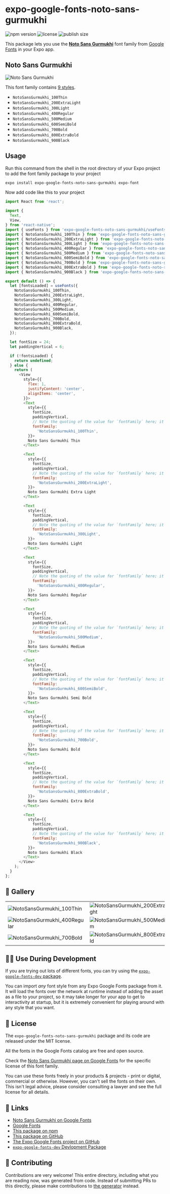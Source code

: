 # expo-google-fonts-noto-sans-gurmukhi

![npm version](https://flat.badgen.net/npm/v/expo-google-fonts-noto-sans-gurmukhi)
![license](https://flat.badgen.net/github/license/expo/google-fonts)
![publish size](https://flat.badgen.net/packagephobia/install/expo-google-fonts-noto-sans-gurmukhi)

This package lets you use the [**Noto Sans Gurmukhi**](https://fonts.google.com/specimen/Noto+Sans+Gurmukhi) font family from [Google Fonts](https://fonts.google.com/) in your Expo app.

## Noto Sans Gurmukhi

![Noto Sans Gurmukhi](./font-family.png)

This font family contains [9 styles](#-gallery).

- `NotoSansGurmukhi_100Thin`
- `NotoSansGurmukhi_200ExtraLight`
- `NotoSansGurmukhi_300Light`
- `NotoSansGurmukhi_400Regular`
- `NotoSansGurmukhi_500Medium`
- `NotoSansGurmukhi_600SemiBold`
- `NotoSansGurmukhi_700Bold`
- `NotoSansGurmukhi_800ExtraBold`
- `NotoSansGurmukhi_900Black`

## Usage

Run this command from the shell in the root directory of your Expo project to add the font family package to your project
```sh
expo install expo-google-fonts-noto-sans-gurmukhi expo-font
```

Now add code like this to your project
```js
import React from 'react';

import {
  Text,
  View,
} from 'react-native';
import { useFonts } from 'expo-google-fonts-noto-sans-gurmukhi/useFonts';
import { NotoSansGurmukhi_100Thin } from 'expo-google-fonts-noto-sans-gurmukhi/100Thin';
import { NotoSansGurmukhi_200ExtraLight } from 'expo-google-fonts-noto-sans-gurmukhi/200ExtraLight';
import { NotoSansGurmukhi_300Light } from 'expo-google-fonts-noto-sans-gurmukhi/300Light';
import { NotoSansGurmukhi_400Regular } from 'expo-google-fonts-noto-sans-gurmukhi/400Regular';
import { NotoSansGurmukhi_500Medium } from 'expo-google-fonts-noto-sans-gurmukhi/500Medium';
import { NotoSansGurmukhi_600SemiBold } from 'expo-google-fonts-noto-sans-gurmukhi/600SemiBold';
import { NotoSansGurmukhi_700Bold } from 'expo-google-fonts-noto-sans-gurmukhi/700Bold';
import { NotoSansGurmukhi_800ExtraBold } from 'expo-google-fonts-noto-sans-gurmukhi/800ExtraBold';
import { NotoSansGurmukhi_900Black } from 'expo-google-fonts-noto-sans-gurmukhi/900Black';

export default () => {
  let [fontsLoaded] = useFonts({
    NotoSansGurmukhi_100Thin,
    NotoSansGurmukhi_200ExtraLight,
    NotoSansGurmukhi_300Light,
    NotoSansGurmukhi_400Regular,
    NotoSansGurmukhi_500Medium,
    NotoSansGurmukhi_600SemiBold,
    NotoSansGurmukhi_700Bold,
    NotoSansGurmukhi_800ExtraBold,
    NotoSansGurmukhi_900Black,
  });

  let fontSize = 24;
  let paddingVertical = 6;

  if (!fontsLoaded) {
    return undefined;
  } else {
    return (
      <View
        style={{
          flex: 1,
          justifyContent: 'center',
          alignItems: 'center',
        }}>
        <Text
          style={{
            fontSize,
            paddingVertical,
            // Note the quoting of the value for `fontFamily` here; it expects a string!
            fontFamily:
              'NotoSansGurmukhi_100Thin',
          }}>
          Noto Sans Gurmukhi Thin
        </Text>

        <Text
          style={{
            fontSize,
            paddingVertical,
            // Note the quoting of the value for `fontFamily` here; it expects a string!
            fontFamily:
              'NotoSansGurmukhi_200ExtraLight',
          }}>
          Noto Sans Gurmukhi Extra Light
        </Text>

        <Text
          style={{
            fontSize,
            paddingVertical,
            // Note the quoting of the value for `fontFamily` here; it expects a string!
            fontFamily:
              'NotoSansGurmukhi_300Light',
          }}>
          Noto Sans Gurmukhi Light
        </Text>

        <Text
          style={{
            fontSize,
            paddingVertical,
            // Note the quoting of the value for `fontFamily` here; it expects a string!
            fontFamily:
              'NotoSansGurmukhi_400Regular',
          }}>
          Noto Sans Gurmukhi Regular
        </Text>

        <Text
          style={{
            fontSize,
            paddingVertical,
            // Note the quoting of the value for `fontFamily` here; it expects a string!
            fontFamily:
              'NotoSansGurmukhi_500Medium',
          }}>
          Noto Sans Gurmukhi Medium
        </Text>

        <Text
          style={{
            fontSize,
            paddingVertical,
            // Note the quoting of the value for `fontFamily` here; it expects a string!
            fontFamily:
              'NotoSansGurmukhi_600SemiBold',
          }}>
          Noto Sans Gurmukhi Semi Bold
        </Text>

        <Text
          style={{
            fontSize,
            paddingVertical,
            // Note the quoting of the value for `fontFamily` here; it expects a string!
            fontFamily:
              'NotoSansGurmukhi_700Bold',
          }}>
          Noto Sans Gurmukhi Bold
        </Text>

        <Text
          style={{
            fontSize,
            paddingVertical,
            // Note the quoting of the value for `fontFamily` here; it expects a string!
            fontFamily:
              'NotoSansGurmukhi_800ExtraBold',
          }}>
          Noto Sans Gurmukhi Extra Bold
        </Text>

        <Text
          style={{
            fontSize,
            paddingVertical,
            // Note the quoting of the value for `fontFamily` here; it expects a string!
            fontFamily:
              'NotoSansGurmukhi_900Black',
          }}>
          Noto Sans Gurmukhi Black
        </Text>
      </View>
    );
  }
};

```

## 🔡 Gallery


||||
|-|-|-|
|![NotoSansGurmukhi_100Thin](.//100Thin/NotoSansGurmukhi_100Thin.ttf.png)|![NotoSansGurmukhi_200ExtraLight](.//200ExtraLight/NotoSansGurmukhi_200ExtraLight.ttf.png)|![NotoSansGurmukhi_300Light](.//300Light/NotoSansGurmukhi_300Light.ttf.png)||
|![NotoSansGurmukhi_400Regular](.//400Regular/NotoSansGurmukhi_400Regular.ttf.png)|![NotoSansGurmukhi_500Medium](.//500Medium/NotoSansGurmukhi_500Medium.ttf.png)|![NotoSansGurmukhi_600SemiBold](.//600SemiBold/NotoSansGurmukhi_600SemiBold.ttf.png)||
|![NotoSansGurmukhi_700Bold](.//700Bold/NotoSansGurmukhi_700Bold.ttf.png)|![NotoSansGurmukhi_800ExtraBold](.//800ExtraBold/NotoSansGurmukhi_800ExtraBold.ttf.png)|![NotoSansGurmukhi_900Black](.//900Black/NotoSansGurmukhi_900Black.ttf.png)||


## 👩‍💻 Use During Development

If you are trying out lots of different fonts, you can try using the [`expo-google-fonts-dev` package](https://github.com/freeboub/google-fonts/tree/master/font-packages/dev#readme).

You can import *any* font style from any Expo Google Fonts package from it. It will load the fonts
over the network at runtime instead of adding the asset as a file to your project, so it may take longer
for your app to get to interactivity at startup, but it is extremely convenient
for playing around with any style that you want.

## 📖 License

The `expo-google-fonts-noto-sans-gurmukhi` package and its code are released under the MIT license.

All the fonts in the Google Fonts catalog are free and open source.

Check the [Noto Sans Gurmukhi page on Google Fonts](https://fonts.google.com/specimen/Noto+Sans+Gurmukhi) for the specific license of this font family.

You can use these fonts freely in your products & projects - print or digital, commercial or otherwise. However, you can't sell the fonts on their own. This isn't legal advice, please consider consulting a lawyer and see the full license for all details.

## 🔗 Links

- [Noto Sans Gurmukhi on Google Fonts](https://fonts.google.com/specimen/Noto+Sans+Gurmukhi)
- [Google Fonts](https://fonts.google.com/)
- [This package on npm](https://www.npmjs.com/package/expo-google-fonts-noto-sans-gurmukhi)
- [This package on GitHub](https://github.com/freeboub/google-fonts/tree/master/font-packages/noto-sans-gurmukhi)
- [The Expo Google Fonts project on GitHub](https://github.com/freeboub/google-fonts)
- [`expo-google-fonts-dev` Devlopment Package](https://github.com/freeboub/google-fonts/tree/master/font-packages/dev)

## 🤝 Contributing

Contributions are very welcome! This entire directory, including what you are reading now, was generated from code. Instead of submitting PRs to this directly, please make contributions to [the generator](https://github.com/freeboub/google-fonts/tree/master/packages/generator) instead.
